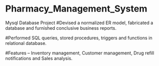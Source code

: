 # Pharmacy_Management_System
Mysql Database Project
#Devised a normalized ER model, fabricated a database and furnished conclusive business reports.

#Performed SQL queries, stored procedures, triggers and functions in relational database.

#Features – Inventory management, Customer management, Drug refill notifications and Sales analysis.
